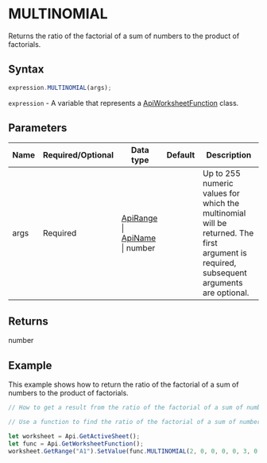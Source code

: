 # MULTINOMIAL

Returns the ratio of the factorial of a sum of numbers to the product of factorials.

## Syntax

```javascript
expression.MULTINOMIAL(args);
```

`expression` - A variable that represents a [ApiWorksheetFunction](../ApiWorksheetFunction.md) class.

## Parameters

| **Name** | **Required/Optional** | **Data type** | **Default** | **Description** |
| ------------- | ------------- | ------------- | ------------- | ------------- |
| args | Required | [ApiRange](../../ApiRange/ApiRange.md) \| [ApiName](../../ApiName/ApiName.md) \| number |  | Up to 255 numeric values for which the multinomial will be returned. The first argument is required, subsequent arguments are optional. |

## Returns

number

## Example

This example shows how to return the ratio of the factorial of a sum of numbers to the product of factorials.

```javascript editor-xlsx
// How to get a result from the ratio of the factorial of a sum of numbers to the product of factorials.

// Use a function to find the ratio of the factorial of a sum of numbers to the product of factorials.

let worksheet = Api.GetActiveSheet();
let func = Api.GetWorksheetFunction();
worksheet.GetRange("A1").SetValue(func.MULTINOMIAL(2, 0, 0, 0, 0, 3, 0, 0, 0, 0, 4, 0, 0, 0, 0, 5));
```
